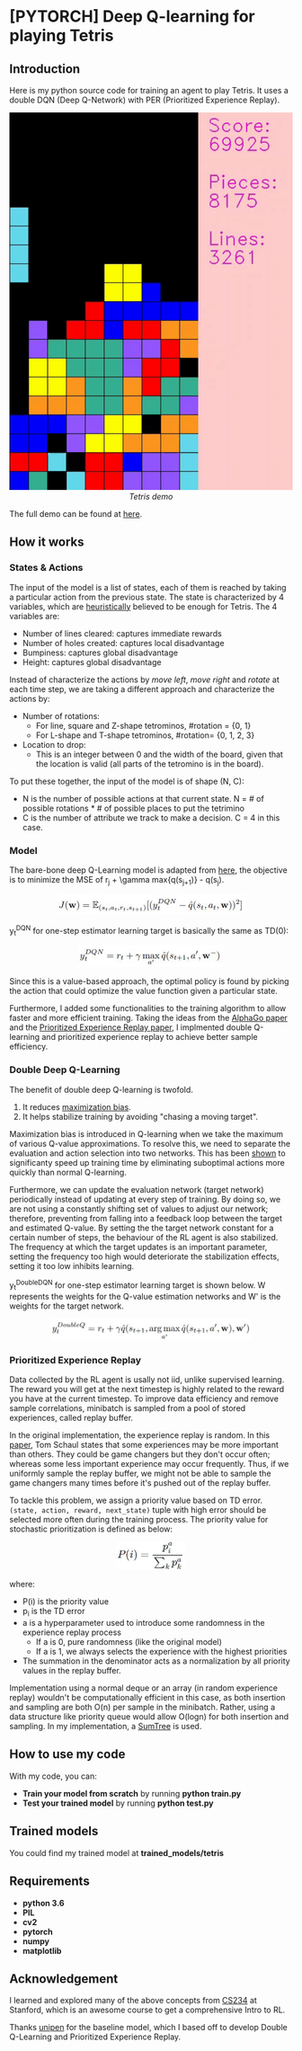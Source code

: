 # [PYTORCH] Deep Q-learning for playing Tetris

## Introduction

Here is my python source code for training an agent to play Tetris. It uses a double DQN (Deep Q-Network) with PER (Prioritized Experience Replay).

<p align="center">
  <img src="demo/tetris-ddqn-per.gif" width=600><br/>
  <i>Tetris demo</i>
</p>

The full demo can be found at [here](https://www.youtube.com/watch?v=fKL5muTWCb0).

## How it works
### States & Actions
The input of the model is a list of states, each of them is reached by taking a particular action from the previous state. The state is characterized by 4 variables, which are [heuristically](https://codemyroad.wordpress.com/2013/04/14/tetris-ai-the-near-perfect-player/) believed to be enough for Tetris. The 4 variables are:
- Number of lines cleared: captures immediate rewards
- Number of holes created: captures local disadvantage
- Bumpiness: captures global disadvantage
- Height: captures global disadvantage

Instead of characterize the actions by *move left*, *move right* and *rotate* at each time step, we are taking a different approach and characterize the actions by:
- Number of rotations:
	- For line, square and Z-shape tetrominos, #rotation = {0, 1}
	- For L-shape and T-shape tetrominos, #rotation= {0, 1, 2, 3}
- Location to drop:
	- This is an integer between 0 and the width of the board, given that the location is valid (all parts of the tetromino is in the board).

To put these together, the input of the model is of shape (N, C):
- N is the number of possible actions at that current state. N = # of possible rotations * # of possible places to put the tetrimino
- C is the number of attribute we track to make a decision. C = 4 in this case.

### Model
The bare-bone deep Q-Learning model is adapted from [here](https://github.com/uvipen/Tetris-deep-Q-learning-pytorch), the objective is to minimize the MSE of r<sub>j</sub> + \gamma max{q(s<sub>j+1</sub>)} - q(s<sub>j</sub>).

<p align="center">
  <img src="images/dqn_objective.jpg"/>
</p>

y<sub>t</sub><sup>DQN</sup> for one-step estimator learning target is basically the same as TD(0):

<p align="center">
  <img src="images/dqn_y.jpg"/>
</p>

Since this is a value-based approach, the optimal policy is found by picking the action that could optimize the value function given a particular state.

Furthermore, I added some functionalities to the training algorithm to allow faster and more efficient training. Taking the ideas from the [AlphaGo paper](https://www.nature.com/articles/nature16961) and the [Prioritized Experience Replay paper](https://arxiv.org/abs/1511.05952), I implmented double Q-learning and prioritized experience replay to achieve better sample efficiency.

### Double Deep Q-Learning
The benefit of double deep Q-learning is twofold.
1. It reduces [maximization bias](https://towardsdatascience.com/double-deep-q-networks-905dd8325412).
2. It helps stabilize training by avoiding "chasing a moving target".

Maximization bias is introduced in Q-learning when we take the maximum of various Q-value approximations. To resolve this, we need to separate the evaluation and action selection into two networks. This has been [shown](https://papers.nips.cc/paper/3964-double-q-learning) to significanty speed up training time by eliminating suboptimal actions more quickly than normal Q-learning.

Furthermore, we can update the evaluation network (target network) periodically instead of updating at every step of training. By doing so, we are not using a constantly shifting set of values to adjust our network; therefore, preventing from falling into a feedback loop between the target and estimated Q-value. By setting the the target network constant for a certain number of steps, the behaviour of the RL agent is also stabilized. The frequency at which the target updates is an important parameter, setting the frequency too high would deteriorate the stabilization effects, setting it too low inhibits learning.

y<sub>t</sub><sup>DoubleDQN</sup> for one-step estimator learning target is shown below. W represents the weights for the Q-value estimation networks and W' is the weights for the target network.

<p align="center">
  <img src="images/ddqn_y.jpg"
  height="38"
  >
</p>

### Prioritized Experience Replay
Data collected by the RL agent is usally not iid, unlike supervised learning. The reward you will get at the next timestep is highly related to the reward you have at the current timestep. To improve data efficiency and remove sample correlations, minibatch is sampled from a pool of stored experiences, called replay buffer.

In the original implementation, the experience replay is random. In this [paper](https://arxiv.org/abs/1511.05952), Tom Schaul states that some experiences may be more important than others. They could be game changers but they don't occur often; whereas some less important experience may occur frequently. Thus, if we uniformly sample the replay buffer, we might not be able to sample the game changers many times before it's pushed out of the replay buffer.

To tackle this problem, we assign a priority value based on TD error. `(state, action, reward, next_state)` tuple with high error should be selected more often during the training process. The priority value for stochastic prioritization is defined as below:

<p align="center">
  <img src="images/priority.jpg"
  height="50"
  >
</p>

where:
- P(i) is the priority value
- p<sub>i</sub> is the TD error
- a is a hyperparameter used to introduce some randomness in the experience replay process
  - If a is 0, pure randomness (like the original model)
  - If a is 1, we always selects the experience with the highest priorities
- The summation in the denominator acts as a normalization by all priority values in the replay buffer.

Implementation using a normal deque or an array (in random experience replay) wouldn't be computationally efficient in this case, as both insertion and sampling are both O(n) per sample in the minibatch. Rather, using a data structure like priority queue would allow O(logn) for both insertion and sampling. In my implementation, a [SumTree](https://adventuresinmachinelearning.com/sumtree-introduction-python/) is used.

## How to use my code

With my code, you can:
* **Train your model from scratch** by running **python train.py**
* **Test your trained model** by running **python test.py**

## Trained models

You could find my trained model at **trained_models/tetris**
 
## Requirements

* **python 3.6**
* **PIL**
* **cv2**
* **pytorch** 
* **numpy**
* **matplotlib**

## Acknowledgement
I learned and explored many of the above concepts from [CS234](https://web.stanford.edu/class/cs234/index.html) at Stanford, which is an awesome course to get a comprehensive Intro to RL.

Thanks [unipen](https://github.com/uvipen) for the baseline model, which I based off to develop Double Q-Learning and Prioritized Experience Replay.